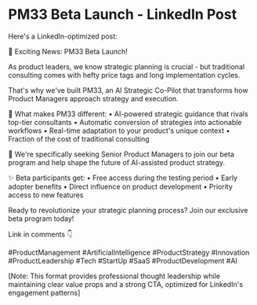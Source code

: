 # PM33 Beta Launch - LinkedIn Post

Here's a LinkedIn-optimized post:

🚀 Exciting News: PM33 Beta Launch! 

As product leaders, we know strategic planning is crucial - but traditional consulting comes with hefty price tags and long implementation cycles.

That's why we've built PM33, an AI Strategic Co-Pilot that transforms how Product Managers approach strategy and execution. 

🤖 What makes PM33 different:
• AI-powered strategic guidance that rivals top-tier consultants
• Automatic conversion of strategies into actionable workflows
• Real-time adaptation to your product's unique context
• Fraction of the cost of traditional consulting

🎯 We're specifically seeking Senior Product Managers to join our beta program and help shape the future of AI-assisted product strategy.

✨ Beta participants get:
• Free access during the testing period
• Early adopter benefits
• Direct influence on product development
• Priority access to new features

Ready to revolutionize your strategic planning process? Join our exclusive beta program today! 

Link in comments 👇

#ProductManagement #ArtificialIntelligence #ProductStrategy #Innovation #ProductLeadership #Tech #StartUp #SaaS #ProductDevelopment #AI

[Note: This format provides professional thought leadership while maintaining clear value props and a strong CTA, optimized for LinkedIn's engagement patterns]